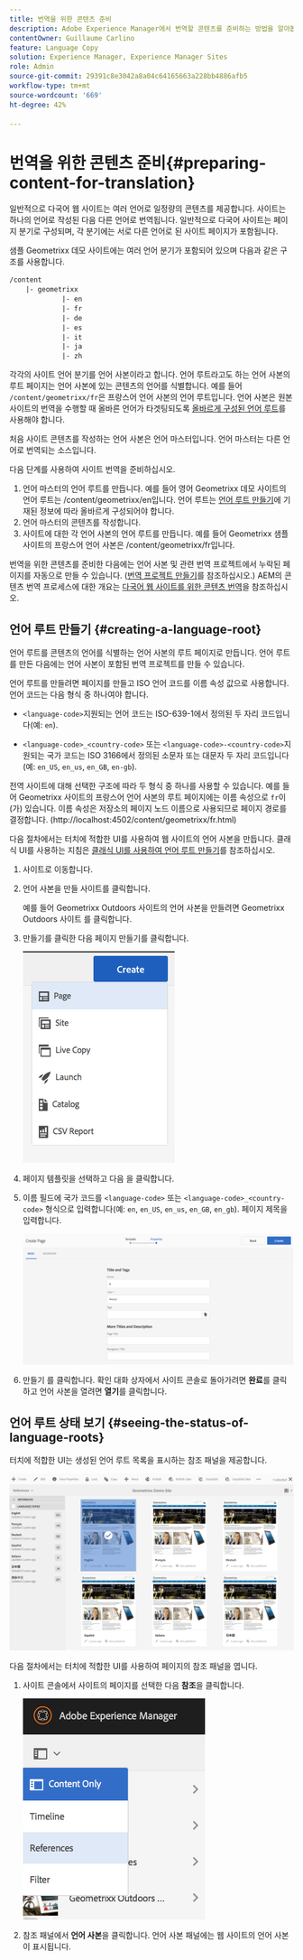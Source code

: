 ```yaml
---
title: 번역을 위한 콘텐츠 준비
description: Adobe Experience Manager에서 번역할 콘텐츠를 준비하는 방법을 알아봅니다.
contentOwner: Guillaume Carlino
feature: Language Copy
solution: Experience Manager, Experience Manager Sites
role: Admin
source-git-commit: 29391c8e3042a8a04c64165663a228bb4886afb5
workflow-type: tm+mt
source-wordcount: '669'
ht-degree: 42%

---
```


# 번역을 위한 콘텐츠 준비{#preparing-content-for-translation}

일반적으로 다국어 웹 사이트는 여러 언어로 일정량의 콘텐츠를 제공합니다. 사이트는 하나의 언어로 작성된 다음 다른 언어로 번역됩니다. 일반적으로 다국어 사이트는 페이지 분기로 구성되며, 각 분기에는 서로 다른 언어로 된 사이트 페이지가 포함됩니다.

샘플 Geometrixx 데모 사이트에는 여러 언어 분기가 포함되어 있으며 다음과 같은 구조를 사용합니다.

```xml
/content
    |- geometrixx
             |- en
             |- fr
             |- de
             |- es
             |- it
             |- ja
             |- zh
```

각각의 사이트 언어 분기를 언어 사본이라고 합니다. 언어 루트라고도 하는 언어 사본의 루트 페이지는 언어 사본에 있는 콘텐츠의 언어를 식별합니다. 예를 들어 `/content/geometrixx/fr`은 프랑스어 언어 사본의 언어 루트입니다. 언어 사본은 원본 사이트의 번역을 수행할 때 올바른 언어가 타겟팅되도록 [올바르게 구성된 언어 루트](/help/sites-administering/tc-prep.md#creating-a-language-root)를 사용해야 합니다.

처음 사이트 콘텐츠를 작성하는 언어 사본은 언어 마스터입니다. 언어 마스터는 다른 언어로 번역되는 소스입니다.

다음 단계를 사용하여 사이트 번역을 준비하십시오.

1. 언어 마스터의 언어 루트를 만듭니다. 예를 들어 영어 Geometrixx 데모 사이트의 언어 루트는 /content/geometrixx/en입니다. 언어 루트는 [언어 루트 만들기](/help/sites-administering/tc-prep.md#creating-a-language-root)에 기재된 정보에 따라 올바르게 구성되어야 합니다.
1. 언어 마스터의 콘텐츠를 작성합니다.
1. 사이트에 대한 각 언어 사본의 언어 루트를 만듭니다. 예를 들어 Geometrixx 샘플 사이트의 프랑스어 언어 사본은 /content/geometrixx/fr입니다.

번역을 위한 콘텐츠를 준비한 다음에는 언어 사본 및 관련 번역 프로젝트에서 누락된 페이지를 자동으로 만들 수 있습니다. ([번역 프로젝트 만들기](/help/sites-administering/tc-manage.md)를 참조하십시오.) AEM의 콘텐츠 번역 프로세스에 대한 개요는 [다국어 웹 사이트를 위한 콘텐츠 번역](/help/sites-administering/translation.md)을 참조하십시오.

## 언어 루트 만들기 {#creating-a-language-root}

언어 루트를 콘텐츠의 언어를 식별하는 언어 사본의 루트 페이지로 만듭니다. 언어 루트를 만든 다음에는 언어 사본이 포함된 번역 프로젝트를 만들 수 있습니다.

언어 루트를 만들려면 페이지를 만들고 ISO 언어 코드를 이름 속성 값으로 사용합니다. 언어 코드는 다음 형식 중 하나여야 합니다.

* `<language-code>`지원되는 언어 코드는 ISO-639-1에서 정의된 두 자리 코드입니다(예: `en`).

* `<language-code>_<country-code>` 또는 `<language-code>-<country-code>`지원되는 국가 코드는 ISO 3166에서 정의된 소문자 또는 대문자 두 자리 코드입니다(예: `en_US`, `en_us`, `en_GB`, `en-gb`).

전역 사이트에 대해 선택한 구조에 따라 두 형식 중 하나를 사용할 수 있습니다. 예를 들어 Geometrixx 사이트의 프랑스어 언어 사본의 루트 페이지에는 이름 속성으로 `fr`이(가) 있습니다. 이름 속성은 저장소의 페이지 노드 이름으로 사용되므로 페이지 경로를 결정합니다. (http://localhost:4502/content/geometrixx/fr.html)

다음 절차에서는 터치에 적합한 UI를 사용하여 웹 사이트의 언어 사본을 만듭니다. 클래식 UI를 사용하는 지침은 [클래식 UI를 사용하여 언어 루트 만들기](/help/sites-administering/tc-lroot-classic.md)를 참조하십시오.

1. 사이트로 이동합니다.
1. 언어 사본을 만들 사이트를 클릭합니다.

   예를 들어 Geometrixx Outdoors 사이트의 언어 사본을 만들려면 Geometrixx Outdoors 사이트 를 클릭합니다.

1. 만들기를 클릭한 다음 페이지 만들기를 클릭합니다.

   ![chlimage_1-21](assets/chlimage_1-21a.png)

1. 페이지 템플릿을 선택하고 다음 을 클릭합니다.
1. 이름 필드에 국가 코드를 `<language-code>` 또는 `<language-code>_<country-code>` 형식으로 입력합니다(예: `en`, `en_US`, `en_us`, `en_GB`, `en_gb`). 페이지 제목을 입력합니다.

   ![chlimage_1-22](assets/chlimage_1-22a.png)

1. 만들기 를 클릭합니다. 확인 대화 상자에서 사이트 콘솔로 돌아가려면 **완료**&#x200B;를 클릭하고 언어 사본을 열려면 **열기**&#x200B;를 클릭합니다.

## 언어 루트 상태 보기 {#seeing-the-status-of-language-roots}

터치에 적합한 UI는 생성된 언어 루트 목록을 표시하는 참조 패널을 제공합니다.

![chlimage_1-23](assets/chlimage_1-23a.png)

다음 절차에서는 터치에 적합한 UI를 사용하여 페이지의 참조 패널을 엽니다.

1. 사이트 콘솔에서 사이트의 페이지를 선택한 다음 **참조**&#x200B;을 클릭합니다.

   ![chlimage_1-24](assets/chlimage_1-24a.png)

1. 참조 패널에서 **언어 사본**&#x200B;을 클릭합니다. 언어 사본 패널에는 웹 사이트의 언어 사본이 표시됩니다.

